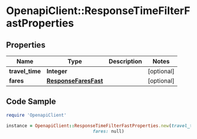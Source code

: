 # OpenapiClient::ResponseTimeFilterFastProperties

## Properties

Name | Type | Description | Notes
------------ | ------------- | ------------- | -------------
**travel_time** | **Integer** |  | [optional] 
**fares** | [**ResponseFaresFast**](ResponseFaresFast.md) |  | [optional] 

## Code Sample

```ruby
require 'OpenapiClient'

instance = OpenapiClient::ResponseTimeFilterFastProperties.new(travel_time: null,
                                 fares: null)
```


